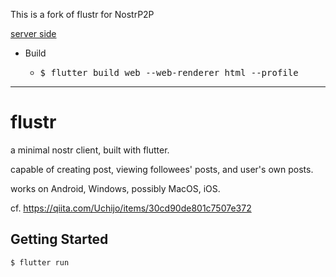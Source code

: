 This is a fork of flustr for NostrP2P

[server side](https://github.com/ryogrid/nostrp2p)

- Build
  - <pre>$ flutter build web --web-renderer html --profile</pre>

---

# flustr

a minimal nostr client, built with flutter.

capable of creating post, viewing followees' posts, and user's own posts.

works on Android, Windows, possibly MacOS, iOS.

cf. https://qiita.com/Uchijo/items/30cd90de801c7507e372

## Getting Started

```shell-session
$ flutter run
```
